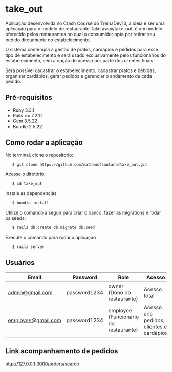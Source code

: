 # take_out

Aplicação desenvolvida no Crash Course do TreinaDev13, a ideia é ser uma aplicação para o modelo de restaurante Take away/take-out, é um modelo oferecido pelos restaurantes no qual o consumidor opta por retirar seu pedido diretamente no estabelecimento. 

O sistema contempla a gestão de pratos, cardápios e pedidos para esse tipo de estabelecimento e será usado exclusivamente pelos funcionários do estabelecimento, sem a opção de acesso por parte dos clientes finais.

Será possível cadastrar o estabelecimento, cadastrar pratos e bebidas, organizar cardápios, gerar pedidos e gerenciar o andamento de cada pedido.

## Pré-requisitos
- Ruby 3.3.1
- Rails >= 7.2.1.1
- Gem 3.5.22
- Bundle 2.5.22

## Como rodar a aplicação

No terminal, clone o repositorio:

```bash
   $ git clone https://github.com/matheusfsantana/take_out.git
```

Acesse o diretório

```bash
   $ cd take_out
```

Instale as dependencias

```bash
   $ bundle install
```

Utilize o comando a seguir para criar o banco, fazer as migrations e rodar os seeds:

```bash
   $ rails db:create db:migrate db:seed
```

Execute o comando para rodar a aplicação

```bash
   $ rails server
```

## Usuários
|Email|Password|Role|Acesso|
| -------- | -------- | -------- |-------- |
|admin@gmail.com|password1234|owner (Dono do restaurante)| Acesso total |
|employee@gmail.com|password1234|employee (Funcionário do restaurante)| Acesso aos pedidos, clientes e cardápios |

## Link acompanhamento de pedidos

http://127.0.0.1:3000/orders/search